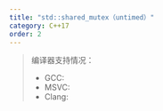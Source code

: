 ```yaml
---
title: "std::shared_mutex（untimed）"
category: C++17
order: 2
---
```


> 编译器支持情况：
> * GCC:
> * MSVC:
> * Clang:
